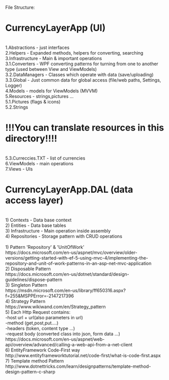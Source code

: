 File Structure:<br />
<h1>CurrencyLayerApp (UI)</h1><br />
1.Abstractions - just interfaces<br />
2.Helpers - Expanded methods, helpers for converting, searching<br />
3.Infrastructure - Main & important operations<br />
	3.1.Converters - WPF converting patterns for turning from one to another type (used between View and ViewModels)<br />
	3.2.DataManagers - Classes which operate with data (save/uploading)<br />
	3.3.Global - Just common data for global access (file/web paths, Settings, Logger)<br />
4.Models - models for ViewModels (MVVM)<br />
5.Resources - strings,pictures ...<br />
	5.1.Pictures (flags & icons)<br />
	5.2.Strings  <h1>!!!You can translate resources in this directory!!!!</h1><br />
	 5.3.Curreccies.TXT - list of currencies<br />
6.ViewModels - main operations<br />
7.Views - UIs<br />
<h1>CurrencyLayerApp.DAL (data access layer)</h1><br />
1) Contexts - Data base context<br />
2) Entities - Data base tables<br />
3) Infrastructure - Main operation inside assembly<br />
4) Repositories - Storage pattern with CRUD operations<br />
<br />
1) Pattern 'Repository' & 'UnitOfWork'<br />
https://docs.microsoft.com/en-us/aspnet/mvc/overview/older-versions/getting-started-with-ef-5-using-mvc-4/implementing-the-repository-and-unit-of-work-patterns-in-an-asp-net-mvc-application  <br />
2) Disposable Pattern<br />
https://docs.microsoft.com/en-us/dotnet/standard/design-guidelines/dispose-pattern<br />
3) Singleton Pattern<br />
https://msdn.microsoft.com/en-us/library/ff650316.aspx?f=255&MSPPError=-2147217396<br />
4) Strategy Pattern<br />
https://www.wikiwand.com/en/Strategy_pattern<br />
5) Each Http Request contains: <br />
		-host url + url(also parameters in url)<br />
		-method (get,post,put....)<br />
		-headers (token, content type ...)<br />
		-request body (converted class into json, form data ...)<br />
https://docs.microsoft.com/en-us/aspnet/web-api/overview/advanced/calling-a-web-api-from-a-net-client <br />
6) EntityFramework Code-First way<br />
http://www.entityframeworktutorial.net/code-first/what-is-code-first.aspx <br />
7) Template method Pattern<br />
http://www.dotnettricks.com/learn/designpatterns/template-method-design-pattern-c-sharp <br />

